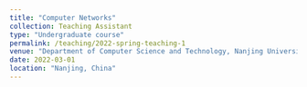 ```yaml
---
title: "Computer Networks"
collection: Teaching Assistant
type: "Undergraduate course"
permalink: /teaching/2022-spring-teaching-1
venue: "Department of Computer Science and Technology, Nanjing University  "
date: 2022-03-01
location: "Nanjing, China"
---
```

